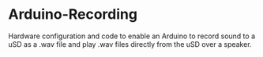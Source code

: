 # Arduino-Recording
Hardware configuration and code to enable an Arduino to record sound to a uSD as a .wav file and play .wav files directly from the uSD over a speaker.
